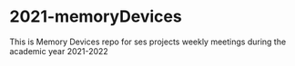 # 2021-memoryDevices
This is Memory Devices repo for ses projects weekly meetings during the academic year 2021-2022
